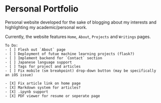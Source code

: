 
# Personal Portfolio
 
Personal website developed for the sake of blogging about my interests and highlighting my academic/personal work.


Currently, the website features `Home`, `About`, `Projects` and `Writings` pages.


```[tasklist]
To Do:
- [ ] Flesh out `About` page
- [ ] Deployment of futue machine learning projects (flask?)
- [ ] Implement backend for `Contact` section
- [ ] Japanese language support
- [ ] Tags for project and articles
- [ ] Fix mobile (sm breakpoint) drop-down button (may be specifically an iOS issue)

- [X] Fix article link on home page
- [X] Markdown system for articles?
- [X] .ipynb support
- [X] PDF viewer for resume or seperate page

```
